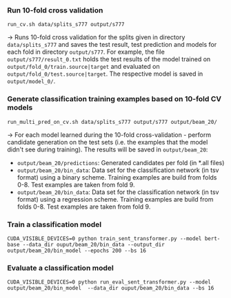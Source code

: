 ### Run 10-fold cross validation 
```
run_cv.sh data/splits_s777 output/s777 
```
-> Runs 10-fold cross validation for the splits given in directory `data/splits_s777` and saves the 
test result, test prediction and models for each fold in directory `output/s777`. For example,
the file `output/s777/result_0.txt` holds the test results of the model trained on `output/fold_0/train.source|target`
and evaluated on `output/fold_0/test.source|target`. The respective model is saved in `output/model_0/`.

### Generate classification training examples based on 10-fold CV models
```
run_multi_pred_on_cv.sh data/splits_s777 output/s777 output/beam_20/
```
-> For each model learned during the 10-fold cross-validation - perform candidate generation on the 
test sets (i.e. the examples that the model didn't see during training). The results will be saved
in `output/beam_20`:
- `output/beam_20/predictions`: Generated candidates per fold (in *.all files)
- `output/beam_20/bin_data`: Data set for the classification network (in tsv format) using a binary scheme. Training examples are build from folds 0-8. Test examples are taken from fold 9. 
- `output/beam_20/bin_data`: Data set for the classification network (in tsv format) using a regression scheme. Training examples are build from folds 0-8. Test examples are taken from fold 9.

### Train a classification model
```
CUDA_VISIBLE_DEVICES=0 python train_sent_transformer.py --model bert-base --data_dir ouput/beam_20/bin_data --output_dir output/beam_20/bin_model --epochs 200 --bs 16
```


### Evaluate a classification model
```
CUDA_VISIBLE_DEVICES=0 python run_eval_sent_transformer.py --model output/beam_20/bin_model  --data_dir ouput/beam_20/bin_data --bs 16
```

